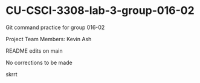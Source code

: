 # CU-CSCI-3308-lab-3-group-016-02

Git command practice for group 016-02

Project Team Members:
Kevin Ash


README edits on main


No corrections to be made





skrrt

